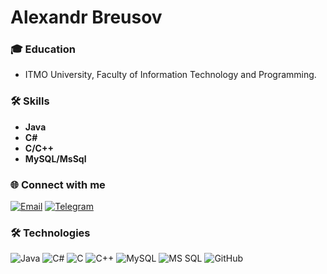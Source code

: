 # Alexandr Breusov

### 🎓 Education 
- ITMO University, Faculty of Information Technology and Programming.

### 🛠 Skills
- **Java**
- **C#**
- **C/C++**
- **MySQL/MsSql**

### 🌐 Connect with me
<a href="mailto:al_breusov@mail.ru" target="_blank"><img src="https://img.icons8.com/fluent/48/000000/gmail.png" alt="Email"/></a>
<a href="https://t.me/offsh0re13" target="_blank"><img src="https://img.icons8.com/fluent/48/000000/telegram-app.png" alt="Telegram"/></a>

### 🛠 Technologies 
<p align="left">
  <img src="https://img.icons8.com/color/48/000000/java-coffee-cup-logo--v1.png" alt="Java"/> 
  <img src="https://img.icons8.com/color/48/000000/c-sharp-logo.png" alt="C#"/>
  <img src="https://img.icons8.com/color/48/000000/c-programming.png" alt="C"/>
  <img src="https://img.icons8.com/color/48/000000/c-plus-plus-logo.png" alt="C++"/> 
  <img src="https://img.icons8.com/fluency/48/000000/mysql-logo.png" alt="MySQL"/>
  <img src="https://img.icons8.com/color/48/000000/microsoft-sql-server.png" alt="MS SQL"/>
  <img src="https://img.icons8.com/color/48/000000/github--v1.png" alt="GitHub"/>
</p>


